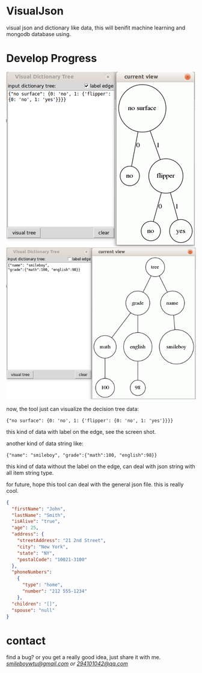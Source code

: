 VisualJson
==========

visual json and dictionary like data, this will benifit machine 
learning and mongodb database using.


Develop Progress
================

![Alt text](https://github.com/smileboywtu/VisualJson/blob/master/screen/decison-tree.png)
![Alt text](https://github.com/smileboywtu/VisualJson/blob/master/screen/general-dict.png)

now, the tool just can visualize the decision tree data:

```
{"no surface": {0: 'no', 1: {'flipper': {0: 'no', 1: 'yes'}}}}
```

this kind of data with label on the edge, see the screen shot.

another kind of data string like:

```
{"name": "smileboy", "grade":{"math":100, "english":98}}
```

this kind of data without the label on the edge, can deal with 
json string with all item string type.

for future, hope this tool can deal with the general json file.
this is really cool.

```json
{
  "firstName": "John",
  "lastName": "Smith",
  "isAlive": "true",
  "age": 25,
  "address": {
    "streetAddress": "21 2nd Street",
    "city": "New York",
    "state": "NY",
    "postalCode": "10021-3100"
  },
  "phoneNumbers": 
    {
      "type": "home",
      "number": "212 555-1234"
    },
  "children": "[]",
  "spouse": "null"
}
```

contact
=======

find a bug? or you get a really good idea, just share it with me.
*smileboywtu@gmail.com or 294101042@qq.com*

